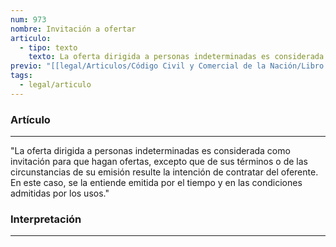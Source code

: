 ```yaml
---
num: 973
nombre: Invitación a ofertar
articulo:
  - tipo: texto
    texto: La oferta dirigida a personas indeterminadas es considerada como invitación para que hagan ofertas, excepto que de sus términos o de las circunstancias de su emisión resulte la intención de contratar del oferente. En este caso, se la entiende emitida por el tiempo y en las condiciones admitidas por los usos.
previo: "[[legal/Articulos/Código Civil y Comercial de la Nación/Libro Tercero/Título 2/Capítulo 3/Sección 1/Sección 1, Consentimiento, oferta y aceptación.md|Sección 1, Consentimiento, oferta y aceptación]]"
tags:
  - legal/articulo
---
```

### Artículo
---
"La oferta dirigida a personas indeterminadas es considerada como invitación para que hagan ofertas, excepto que de sus términos o de las circunstancias de su emisión resulte la intención de contratar del oferente. En este caso, se la entiende emitida por el tiempo y en las condiciones admitidas por los usos."

### Interpretación
---
